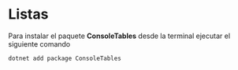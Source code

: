 # Listas

Para instalar el paquete **ConsoleTables** desde la terminal ejecutar el siguiente comando

```
dotnet add package ConsoleTables
```